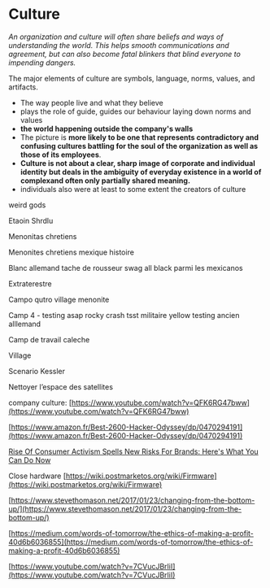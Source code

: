 Culture
===

_An organization and culture will often share beliefs and ways of understanding the world. This helps smooth communications and agreement, but can also become fatal blinkers that blind everyone to impending dangers._

The major elements of culture are symbols, language, norms, values, and artifacts.


- The way people live and what they believe
- plays the role of guide, guides our behaviour laying down norms and values
- **the world happening outside the company's walls**
- The picture is **more likely to be one that represents contradictory and confusing cultures battling for the soul of the organization as well as those of its employees**.
- **Culture is not about a clear, sharp image of corporate and individual identity but deals in the ambiguity of everyday existence in a world of complexand often only partially shared meaning.**
- individuals also were at least to some extent the creators of culture

weird gods

Etaoin Shrdlu

Menonitas chretiens

Menonites chretiens mexique histoire

Blanc allemand tache de rousseur swag all black parmi les mexicanos

Extraterestre

Campo qutro village menonite

Camp 4 - testing asap rocky crash tsst militaire yellow testing ancien alllemand

Camp de travail caleche

Village

Scenario Kessler

Nettoyer l’espace des satellites

company culture: [https://www.youtube.com/watch?v=QFK6RG47bww](https://www.youtube.com/watch?v=QFK6RG47bww)

[https://www.amazon.fr/Best-2600-Hacker-Odyssey/dp/0470294191](https://www.amazon.fr/Best-2600-Hacker-Odyssey/dp/0470294191)

[Rise Of Consumer Activism Spells New Risks For Brands: Here's What You Can Do Now](https://www.forbes.com/sites/peterhorst/2018/04/09/rise-of-consumer-activism-spells-new-risks-for-brands-heres-what-you-can-do-now/#524021064659)

Close hardware [https://wiki.postmarketos.org/wiki/Firmware](https://wiki.postmarketos.org/wiki/Firmware)

[https://www.stevethomason.net/2017/01/23/changing-from-the-bottom-up/](https://www.stevethomason.net/2017/01/23/changing-from-the-bottom-up/)

[https://medium.com/words-of-tomorrow/the-ethics-of-making-a-profit-40d6b6036855](https://medium.com/words-of-tomorrow/the-ethics-of-making-a-profit-40d6b6036855)

[https://www.youtube.com/watch?v=7CVucJBrliI](https://www.youtube.com/watch?v=7CVucJBrliI)